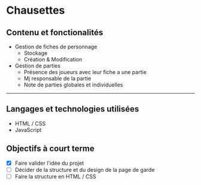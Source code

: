 # Chausettes

## Contenu et fonctionalités

- Gestion de fiches de personnage
    - Stockage 
    - Création & Modification
- Gestion de parties 
    - Présence des joueurs avec leur fiche a une partie
    - Mj responsable de la partie 
    - Note de parties globales et individuelles

----------

## Langages et technologies utilisées
- HTML / CSS
- JavaScript

## Objectifs à court terme 
- [x] Faire valider l'idée du projet
- [ ] Décider de la structure et du design de la page de garde 
- [ ] Faire la structure en HTML / CSS
